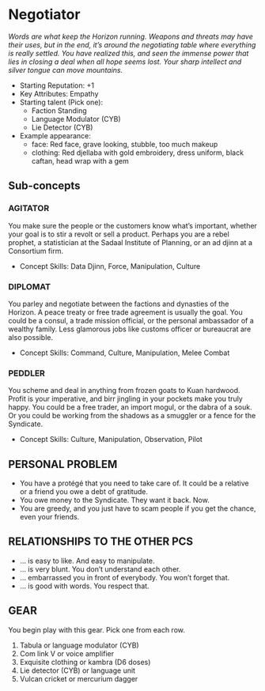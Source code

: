# Negotiator

*Words are what keep the Horizon running.
Weapons and threats may have their uses,
but in the end, it’s around the negotiating
table where everything is really settled. You
have realized this, and seen the immense
power that lies in closing a deal when all
hope seems lost. Your sharp intellect and
silver tongue can move mountains.*

* Starting Reputation: +1
* Key Attributes: Empathy
* Starting talent (Pick one):
  * Faction Standing
  * Language Modulator (CYB)
  * Lie Detector (CYB)
* Example appearance:
  * face: Red face, grave looking, stubble, too much makeup
  * clothing: Red djellaba with gold embroidery, dress uniform, black caftan, head wrap with a gem

## Sub-concepts

### AGITATOR

You make sure the people or the customers
know what’s important, whether your
goal is to stir a revolt or sell a product. Perhaps
you are a rebel prophet, a statistician at the
Sadaal Institute of Planning, or an ad djinn at a
Consortium firm.

* Concept Skills: Data Djinn, Force, Manipulation, Culture

### DIPLOMAT

You parley and negotiate between the
factions and dynasties of the Horizon. A peace
treaty or free trade agreement is usually the goal.
You could be a consul, a trade mission official, or
the personal ambassador of a wealthy family. Less
glamorous jobs like customs officer or bureaucrat
are also possible.

* Concept Skills: Command, Culture, Manipulation, Melee Combat

### PEDDLER

You scheme and deal in anything from
frozen goats to Kuan hardwood. Profit is your
imperative, and birr jingling in your pockets make
you truly happy. You could be a free trader, an
import mogul, or the dabra of a souk. Or you could
be working from the shadows as a smuggler or a
fence for the Syndicate.

* Concept Skills: Culture, Manipulation, Observation, Pilot

## PERSONAL PROBLEM

* You have a protégé that you need to take care of. It could be a relative or a friend you owe a debt of gratitude.
* You owe money to the Syndicate. They want it back. Now.
* You are greedy, and you just have to scam people if you get the chance, even your friends.

## RELATIONSHIPS TO THE OTHER PCS

* … is easy to like. And easy to manipulate.
* … is very blunt. You don’t understand each other.
* … embarrassed you in front of everybody. You won’t forget that.
* … is good with words. You respect that.

## GEAR

You begin play with this gear. Pick one from each row.

1. Tabula or language modulator (CYB)
2. Com link V or voice amplifier
3. Exquisite clothing or kambra (D6 doses)
4. Lie detector (CYB) or language unit
5. Vulcan cricket or mercurium dagger
